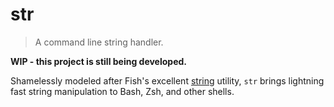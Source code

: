 # str

> A command line string handler.

**WIP - this project is still being developed.**

Shamelessly modeled after Fish's excellent [string][fish-string] utility, `str` brings lightning fast string manipulation to Bash, Zsh, and other shells.

[fish-string]: https://fishshell.com/docs/current/cmds/string.html
